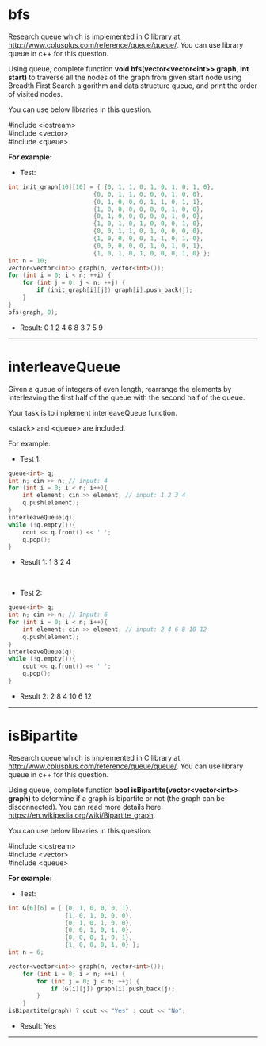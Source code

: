 # bfs

Research queue which is implemented in C library at: http://www.cplusplus.com/reference/queue/queue/. You can use library queue in c++ for this question.

Using queue, complete function **void bfs(vector\<vector\<int\>\> graph, int start)** to traverse all the nodes of the graph from given start node using Breadth First Search algorithm and data structure queue, and print the order of visited nodes. 

You can use below libraries in this question.

#include \<iostream\>
<br/>
#include \<vector\>
<br/>
#include \<queue\>

**For example:**

+ Test:
```cpp
int init_graph[10][10] = { {0, 1, 1, 0, 1, 0, 1, 0, 1, 0},
                        {0, 0, 1, 1, 0, 0, 0, 1, 0, 0},
                        {0, 1, 0, 0, 0, 1, 1, 0, 1, 1},
                        {1, 0, 0, 0, 0, 0, 0, 1, 0, 0},
                        {0, 1, 0, 0, 0, 0, 0, 1, 0, 0},
                        {1, 0, 1, 0, 1, 0, 0, 0, 1, 0},
                        {0, 0, 1, 1, 0, 1, 0, 0, 0, 0},
                        {1, 0, 0, 0, 0, 1, 1, 0, 1, 0},
                        {0, 0, 0, 0, 0, 1, 0, 1, 0, 1},
                        {1, 0, 1, 0, 1, 0, 0, 0, 1, 0} };
int n = 10;
vector<vector<int>> graph(n, vector<int>());
for (int i = 0; i < n; ++i) {
    for (int j = 0; j < n; ++j) {
        if (init_graph[i][j]) graph[i].push_back(j);
    }
}
bfs(graph, 0);
```
+ Result: 0 1 2 4 6 8 3 7 5 9
---
# interleaveQueue

Given a queue of integers of even length, rearrange the elements by interleaving the first half of the queue with the second half of the queue.

Your task is to implement interleaveQueue function.

\<stack\> and \<queue\> are included.

For example:

+ Test 1:
```cpp
queue<int> q;
int n; cin >> n; // input: 4
for (int i = 0; i < n; i++){
    int element; cin >> element; // input: 1 2 3 4
    q.push(element);
}
interleaveQueue(q);
while (!q.empty()){
    cout << q.front() << ' ';
    q.pop();
}
```
+ Result 1: 1 3 2 4
<br/>

+ Test 2:
```cpp
queue<int> q;
int n; cin >> n; // Input: 6
for (int i = 0; i < n; i++){
    int element; cin >> element; // input: 2 4 6 8 10 12
    q.push(element);
}
interleaveQueue(q);
while (!q.empty()){
    cout << q.front() << ' ';
    q.pop();
}
```
+ Result 2: 2 8 4 10 6 12
---
# isBipartite

Research queue which is implemented in C library at http://www.cplusplus.com/reference/queue/queue/. You can use library queue in c++ for this question.

Using queue, complete function **bool isBipartite(vector\<vector\<int\>\> graph)** to determine if a graph is bipartite or not (the graph can be disconnected). You can read more details here: https://en.wikipedia.org/wiki/Bipartite_graph.

You can use below libraries in this question:

#include \<iostream\>
<br/>
#include \<vector\>
<br/>
#include \<queue\>


**For example:**

+ Test:
```cpp
int G[6][6] = { {0, 1, 0, 0, 0, 1},
                {1, 0, 1, 0, 0, 0},
                {0, 1, 0, 1, 0, 0},
                {0, 0, 1, 0, 1, 0},
                {0, 0, 0, 1, 0, 1},
                {1, 0, 0, 0, 1, 0} };
int n = 6;

vector<vector<int>> graph(n, vector<int>());
	for (int i = 0; i < n; ++i) {
		for (int j = 0; j < n; ++j) {
			if (G[i][j]) graph[i].push_back(j);
		}
	}
isBipartite(graph) ? cout << "Yes" : cout << "No";
```
+ Result: Yes
---
